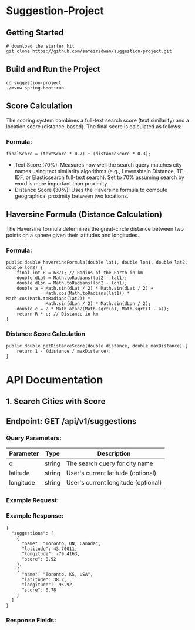 # Suggestion-Project
## Getting Started

```shell
# download the starter kit
git clone https://github.com/safeiridwan/suggestion-project.git
```

## Build and Run the Project
```shell
cd suggestion-project
./mvnw spring-boot:run
```

## Score Calculation

The scoring system combines a full-text search score (text similarity) and a location score (distance-based). The final score is calculated as follows:

### Formula:
```shell
finalScore = (textScore * 0.7) + (distanceScore * 0.3);
```
- Text Score (70%): Measures how well the search query matches city names using text similarity algorithms (e.g., Levenshtein Distance, TF-IDF, or Elasticsearch full-text search). Set to 70% assuming search by word is more important than proximity.
- Distance Score (30%): Uses the Haversine formula to compute geographical proximity between two locations.

## Haversine Formula (Distance Calculation)

The Haversine formula determines the great-circle distance between two points on a sphere given their latitudes and longitudes.

### Formula:
```shell
public double haversineFormula(double lat1, double lon1, double lat2, double lon2) {
    final int R = 6371; // Radius of the Earth in km
    double dLat = Math.toRadians(lat2 - lat1);
    double dLon = Math.toRadians(lon2 - lon1);
    double a = Math.sin(dLat / 2) * Math.sin(dLat / 2) +
               Math.cos(Math.toRadians(lat1)) * Math.cos(Math.toRadians(lat2)) *
               Math.sin(dLon / 2) * Math.sin(dLon / 2);
    double c = 2 * Math.atan2(Math.sqrt(a), Math.sqrt(1 - a));
    return R * c; // Distance in km
}
```

### Distance Score Calculation
```shell
public double getDistanceScore(double distance, double maxDistance) {
    return 1 - (distance / maxDistance);
}
```

# API Documentation
## 1. Search Cities with Score

## Endpoint: GET /api/v1/suggestions

### Query Parameters:
| Parameter  | Type  | Description | 
| ---------- | ----- | ----------- | 
| q  | string  | The search query for city name |
| latitude  | string  | User's current latitude (optional) |
| longitude  | string  | User's current longitude (optional) |

### Example Request:

### Example Response:
```
{
  "suggestions": [
    {
      "name": "Toronto, ON, Canada",
      "latitude": 43.70011,
      "longitude": -79.4163,
      "score": 0.92
    },
    {
      "name": "Toronto, KS, USA",
      "latitude": 38.2,
      "longitude": -95.92,
      "score": 0.78
    }
  ]
}
```

### Response Fields:
